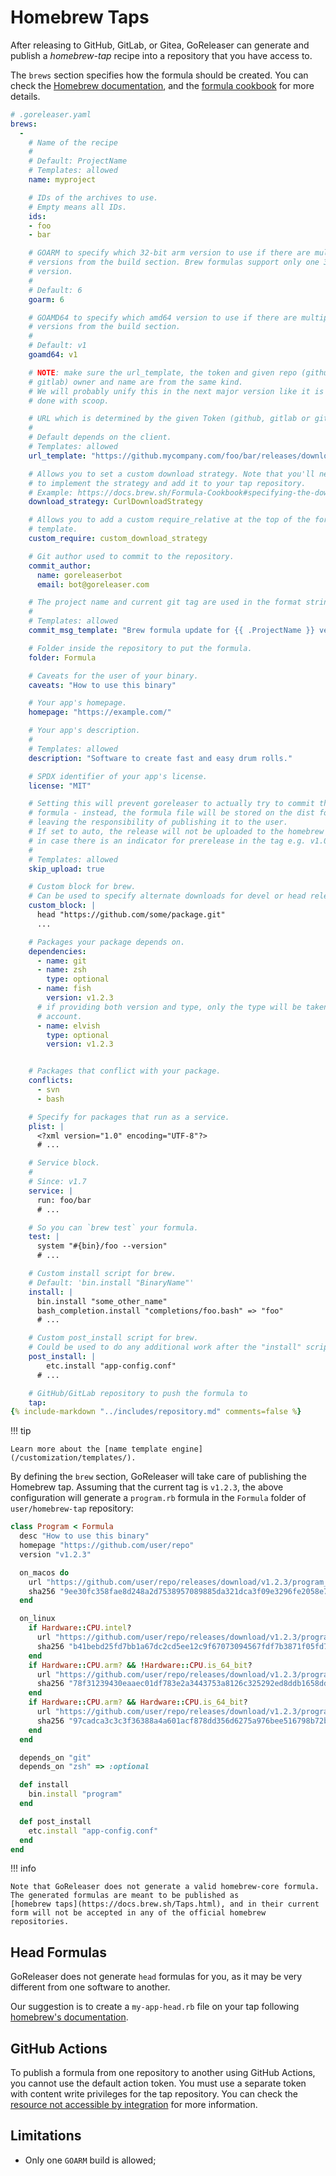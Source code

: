 # Homebrew Taps

After releasing to GitHub, GitLab, or Gitea, GoReleaser can generate and publish
a _homebrew-tap_ recipe into a repository that you have access to.

The `brews` section specifies how the formula should be created.
You can check the
[Homebrew documentation](https://github.com/Homebrew/brew/blob/master/docs/How-to-Create-and-Maintain-a-Tap.md),
and the
[formula cookbook](https://github.com/Homebrew/brew/blob/master/docs/Formula-Cookbook.md)
for more details.

```yaml
# .goreleaser.yaml
brews:
  -
    # Name of the recipe
    #
    # Default: ProjectName
    # Templates: allowed
    name: myproject

    # IDs of the archives to use.
    # Empty means all IDs.
    ids:
    - foo
    - bar

    # GOARM to specify which 32-bit arm version to use if there are multiple
    # versions from the build section. Brew formulas support only one 32-bit
    # version.
    #
    # Default: 6
    goarm: 6

    # GOAMD64 to specify which amd64 version to use if there are multiple
    # versions from the build section.
    #
    # Default: v1
    goamd64: v1

    # NOTE: make sure the url_template, the token and given repo (github or
    # gitlab) owner and name are from the same kind.
    # We will probably unify this in the next major version like it is
    # done with scoop.

    # URL which is determined by the given Token (github, gitlab or gitea).
    #
    # Default depends on the client.
    # Templates: allowed
    url_template: "https://github.mycompany.com/foo/bar/releases/download/{{ .Tag }}/{{ .ArtifactName }}"

    # Allows you to set a custom download strategy. Note that you'll need
    # to implement the strategy and add it to your tap repository.
    # Example: https://docs.brew.sh/Formula-Cookbook#specifying-the-download-strategy-explicitly
    download_strategy: CurlDownloadStrategy

    # Allows you to add a custom require_relative at the top of the formula
    # template.
    custom_require: custom_download_strategy

    # Git author used to commit to the repository.
    commit_author:
      name: goreleaserbot
      email: bot@goreleaser.com

    # The project name and current git tag are used in the format string.
    #
    # Templates: allowed
    commit_msg_template: "Brew formula update for {{ .ProjectName }} version {{ .Tag }}"

    # Folder inside the repository to put the formula.
    folder: Formula

    # Caveats for the user of your binary.
    caveats: "How to use this binary"

    # Your app's homepage.
    homepage: "https://example.com/"

    # Your app's description.
    #
    # Templates: allowed
    description: "Software to create fast and easy drum rolls."

    # SPDX identifier of your app's license.
    license: "MIT"

    # Setting this will prevent goreleaser to actually try to commit the updated
    # formula - instead, the formula file will be stored on the dist folder only,
    # leaving the responsibility of publishing it to the user.
    # If set to auto, the release will not be uploaded to the homebrew tap
    # in case there is an indicator for prerelease in the tag e.g. v1.0.0-rc1
    #
    # Templates: allowed
    skip_upload: true

    # Custom block for brew.
    # Can be used to specify alternate downloads for devel or head releases.
    custom_block: |
      head "https://github.com/some/package.git"
      ...

    # Packages your package depends on.
    dependencies:
      - name: git
      - name: zsh
        type: optional
      - name: fish
        version: v1.2.3
      # if providing both version and type, only the type will be taken into
      # account.
      - name: elvish
        type: optional
        version: v1.2.3


    # Packages that conflict with your package.
    conflicts:
      - svn
      - bash

    # Specify for packages that run as a service.
    plist: |
      <?xml version="1.0" encoding="UTF-8"?>
      # ...

    # Service block.
    #
    # Since: v1.7
    service: |
      run: foo/bar
      # ...

    # So you can `brew test` your formula.
    test: |
      system "#{bin}/foo --version"
      # ...

    # Custom install script for brew.
    # Default: 'bin.install "BinaryName"'
    install: |
      bin.install "some_other_name"
      bash_completion.install "completions/foo.bash" => "foo"
      # ...

    # Custom post_install script for brew.
    # Could be used to do any additional work after the "install" script
    post_install: |
    	etc.install "app-config.conf"
      # ...

    # GitHub/GitLab repository to push the formula to
    tap:
{% include-markdown "../includes/repository.md" comments=false %}
```

!!! tip

    Learn more about the [name template engine](/customization/templates/).

By defining the `brew` section, GoReleaser will take care of publishing the
Homebrew tap.
Assuming that the current tag is `v1.2.3`, the above configuration will generate a
`program.rb` formula in the `Formula` folder of `user/homebrew-tap` repository:

```rb
class Program < Formula
  desc "How to use this binary"
  homepage "https://github.com/user/repo"
  version "v1.2.3"

  on_macos do
    url "https://github.com/user/repo/releases/download/v1.2.3/program_v1.2.3_macOs_64bit.zip"
    sha256 "9ee30fc358fae8d248a2d7538957089885da321dca3f09e3296fe2058e7fff74"
  end

  on_linux
    if Hardware::CPU.intel?
      url "https://github.com/user/repo/releases/download/v1.2.3/program_v1.2.3_Linux_64bit.zip"
      sha256 "b41bebd25fd7bb1a67dc2cd5ee12c9f67073094567fdf7b3871f05fd74a45fdd"
    end
    if Hardware::CPU.arm? && !Hardware::CPU.is_64_bit?
      url "https://github.com/user/repo/releases/download/v1.2.3/program_v1.2.3_Linux_armv7.zip"
      sha256 "78f31239430eaaec01df783e2a3443753a8126c325292ed8ddb1658ddd2b401d"
    end
    if Hardware::CPU.arm? && Hardware::CPU.is_64_bit?
      url "https://github.com/user/repo/releases/download/v1.2.3/program_v1.2.3_Linux_arm64.zip"
      sha256 "97cadca3c3c3f36388a4a601acf878dd356d6275a976bee516798b72bfdbeecf"
    end
  end

  depends_on "git"
  depends_on "zsh" => :optional

  def install
    bin.install "program"
  end

  def post_install
  	etc.install "app-config.conf"
  end
end
```

!!! info

    Note that GoReleaser does not generate a valid homebrew-core formula.
    The generated formulas are meant to be published as
    [homebrew taps](https://docs.brew.sh/Taps.html), and in their current
    form will not be accepted in any of the official homebrew repositories.

## Head Formulas

GoReleaser does not generate `head` formulas for you, as it may be very different
from one software to another.

Our suggestion is to create a `my-app-head.rb` file on your tap following
[homebrew's documentation](https://docs.brew.sh/Formula-Cookbook#unstable-versions-head).

## GitHub Actions

To publish a formula from one repository to another using GitHub Actions, you cannot use the default action token.
You must use a separate token with content write privileges for the tap repository.
You can check the [resource not accessible by integration](https://goreleaser.com/errors/resource-not-accessible-by-integration/) for more information.

## Limitations

- Only one `GOARM` build is allowed;
